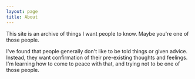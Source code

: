 ```yaml
---
layout: page
title: About
---
```


This site is an archive of things I want people to know. Maybe you're one of those people.

I've found that people generally don't like to be told things or given advice. Instead, they want confirmation of their pre-existing thoughts and feelings. I'm learning how to come to peace with that, and trying not to be one of those people.


